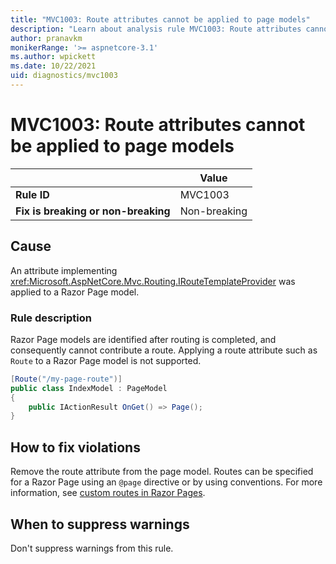 ```yaml
---
title: "MVC1003: Route attributes cannot be applied to page models"
description: "Learn about analysis rule MVC1003: Route attributes cannot be applied to page models"
author: pranavkm
monikerRange: '>= aspnetcore-3.1'
ms.author: wpickett
ms.date: 10/22/2021
uid: diagnostics/mvc1003
---
```

# MVC1003: Route attributes cannot be applied to page models

|                                     | Value        |
| -                                   | -            |
| **Rule ID**                         | MVC1003      |
| **Fix is breaking or non-breaking** | Non-breaking |

## Cause

An attribute implementing <xref:Microsoft.AspNetCore.Mvc.Routing.IRouteTemplateProvider> was applied to a Razor Page model.

### Rule description

Razor Page models are identified after routing is completed, and consequently cannot contribute a route. Applying a route attribute such as `Route` to a Razor Page model is not supported.

```csharp
[Route("/my-page-route")]
public class IndexModel : PageModel
{
    public IActionResult OnGet() => Page();
}
```

## How to fix violations

Remove the route attribute from the page model. Routes can be specified for a Razor Page using an `@page` directive or by using conventions. For more information, see [custom routes in Razor Pages](xref:razor-pages/index#custom-routes).

## When to suppress warnings

Don't suppress warnings from this rule.
